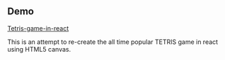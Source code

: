 
## Demo
[Tetris-game-in-react](https://ganesh-91.github.io/tetris-game-in-react/)

This is an attempt to re-create the all time popular TETRIS game in react using HTML5 canvas.
